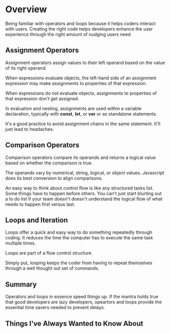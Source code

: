 # Overview

Being familiar with operators and loops because it helps coders interact with users.  Creating the right code helps developers enhance the user experience through the right amount of nudging users need.

##  Assignment Operators

Assignment operators assign values to their left operand based on the value of its right operand.

When expressions evaluate objects, the left-hand side of an assignment expression may make assignments to properties of that expression.

When expressions do not evaluate objects, assignments to properties of that expression don't get assigned.

In evaluation and nesting, assignments are used within a variable declaration, typically with **const**, **let**, or **var** or as standalone statements.

It's a good practice to avoid assignment chains in the same statement.  It'll just lead to headaches.  

## Comparison Operators

Comparison operators compare its operands and returns a logical value based on whether the comparison is true. 

The operands vary by numerical, string, logical, or object values.
Javascript does its best conversion to align comparisons.

An easy way to think about control flow is like any structured tasks list.  Some things have to happen before others.  You can't just start blurting out a to do list if your team doesn't doesn't understand the logical flow of what needs to happen first versus last.

## Loops and Iteration

Loops offer a quick and easy way to do something repeatedly through coding.  It reduces the time the computer has to execute the same task multiple times.  

Loops are part of a flow control structure.

Simply put, looping keeps the coder from having to repeat themselves through a well thought out set of commands.

## Summary

Operators and loops in essence speed things up.  If the mantra holds true that good developers are lazy developers, opeartors and loops provide the essential time savers needed to prevent delays.

## Things I've Always Wanted to Know About
